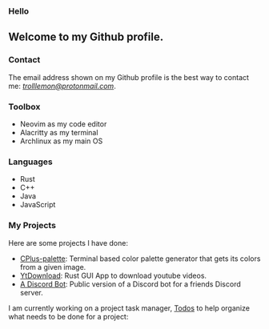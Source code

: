 ### Hello

Welcome to my Github profile.
---
### Contact
The email address shown on my Github profile is the best way to contact me: *trolllemon@protonmail.com*.

### Toolbox
- Neovim as my code editor
- Alacritty as my terminal
- Archlinux as my main OS

### Languages
- Rust
- C++
- Java
- JavaScript

### My Projects
Here are some projects I have done:
- [CPlus-palette](https://github.com/trollLemon/CPlus-palette): Terminal based color palette generator that gets its colors from a given image.
- [YtDownload](https://github.com/trollLemon/YtDownload): Rust GUI App to download youtube videos.
- [A Discord Bot](https://github.com/trollLemon/Discord-Bot-Public): Public version of a Discord bot for a friends Discord server.

I am currently working on a project task manager, [Todos](https://github.com/trollLemon/TodoList) to help organize what needs to be done for a project:

